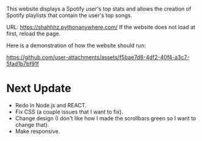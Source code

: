 This website displays a Spotify user's top stats and allows the creation of Spotify playlists that contain the user's top songs.

URL: https://shahhhz.pythonanywhere.com/
If the website does not load at first, reload the page.

Here is a demonstration of how the website should run:

https://github.com/user-attachments/assets/f5bae7d8-4df2-40f4-a3c7-5fad1b7bf91f

# Next Update
- Redo in Node.js and REACT.
- Fix CSS (a couple issues that I want to fix).
- Change design (I don't like how I made the scrollbars green so I want to change that).
- Make responsive.
